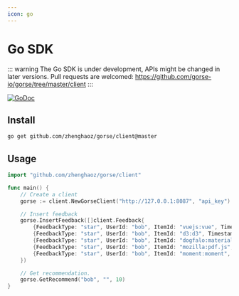 ```yaml
---
icon: go
---
```

# Go SDK

::: warning
The Go SDK is under development, APIs might be changed in later versions. Pull requests are welcomed: https://github.com/gorse-io/gorse/tree/master/client
:::

[![GoDoc](https://godoc.org/github.com/zhenghaoz/gorse?status.svg)](https://pkg.go.dev/github.com/zhenghaoz/gorse/client)

## Install

```bash
go get github.com/zhenghaoz/gorse/client@master
```

## Usage

```go
import "github.com/zhenghaoz/gorse/client"

func main() {
    // Create a client
    gorse := client.NewGorseClient("http://127.0.0.1:8087", "api_key")

    // Insert feedback
    gorse.InsertFeedback([]client.Feedback{
        {FeedbackType: "star", UserId: "bob", ItemId: "vuejs:vue", Timestamp: "2022-02-24"},
        {FeedbackType: "star", UserId: "bob", ItemId: "d3:d3", Timestamp: "2022-02-25"},
        {FeedbackType: "star", UserId: "bob", ItemId: "dogfalo:materialize", Timestamp: "2022-02-26"},
        {FeedbackType: "star", UserId: "bob", ItemId: "mozilla:pdf.js", Timestamp: "2022-02-27"},
        {FeedbackType: "star", UserId: "bob", ItemId: "moment:moment", Timestamp: "2022-02-28"},
    })

    // Get recommendation.
    gorse.GetRecommend("bob", "", 10)
}
```
